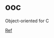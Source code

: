 # ooc
Object-oriented for C

[Ref](https://github.com/ityuhui/tech-wiki-knowledge-center/blob/master/%E9%9D%A2%E5%90%91%E5%AF%B9%E8%B1%A1%E7%9A%84C%E8%AF%AD%E8%A8%80-ooc-object.md)
